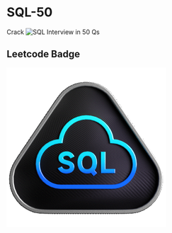 # SQL-50
Crack ![SQL](https://leetcode.com/studyplan/top-sql-50/) Interview in 50 Qs

## Leetcode Badge
![](Top_SQL_50.gif)

